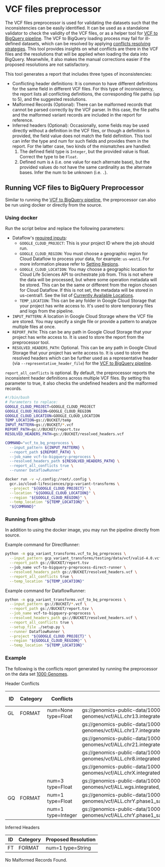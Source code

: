 # VCF files preprocessor

The VCF files preprocessor is used for validating the datasets such that the
inconsistencies can be easily identified. It can be used as a standalone
validator to check the validity of the VCF files, or as a helper tool for
[VCF to BigQuery pipeline](/README.md/#loading-vcf-files-to-bigquery). The VCF
to BigQuery loading process may fail for ill-defined datasets, which can be
resolved by applying
[conflicts resolving strategies](multiple_files.md#field-compatibility).
This tool provides insights on what conflicts are there in the VCF files and the
resolutions that will be applied when loading the data into BigQuery. Meanwhile,
it also makes the manual corrections easier if the proposed resolutions are not
satisfactory.

This tool generates a report that includes three types of inconsistencies:
* Conflicting header definitions: It is common to have different definitions
  for the same field in different VCF files. For this type of inconsistency, the
  report lists all conflicting definitions, the corresponding file paths (up to
  5), and the suggested resolutions.
* Malformed Records (Optional): There can be malformed records that cannot be
  parsed correctly by the VCF parser. In this case, the file paths and the
  malformed variant records are included in the report for reference.
* Inferred headers (Optional): Occasionally, some fields may be used directly
  without a definition in the VCF files, or though a definition is provided, the
  field value does not match the field definition. This tool can infer the type
  and num for such fields and provides them in the report. For the latter case,
  two kinds of the mismatches are handled:
  1. The defined field type is `Integer`, but the provided value is float.
     Correct the type to be `Float`.
  2. Defined num is `A` (i.e. one value for each alternate base), but the
     provided values do not have the same cardinality as the alternate bases.
     Infer the num to be unknown (i.e. `.`).

## Running VCF files to BigQuery Preprocessor

Similar to running the
[VCF to BigQuery pipeline](/README.md/#loading-vcf-files-to-bigquery), the
preprocessor can also be run using docker or directly from the source.

### Using docker

Run the script below and replace the following parameters:

* Dataflow's [required inputs](https://cloud.google.com/dataflow/docs/guides/specifying-exec-params#configuring-pipelineoptions-for-execution-on-the-cloud-dataflow-service):
  * `GOOGLE_CLOUD_PROJECT`: This is your project ID where the job should run.
  * `GOOGLE_CLOUD_REGION`: You must choose a geographic region for Cloud Dataflow
  to process your data, for example: `us-west1`. For more information please refer to
  [Setting Regions](docs/setting_region.md).
  * `GOOGLE_CLOUD_LOCATION`: You may choose a geographic location for Cloud Life
  Sciences API to orchestrate job from. This is not where the data will be processed,
  but where some operation metadata will be stored. This can be the same or different from
  the region chosen for Cloud Dataflow. If this is not set, the metadata will be stored in
  us-central1. See the list of [Currently Available Locations](https://cloud.google.com/life-sciences/docs/concepts/locations).
  * `TEMP_LOCATION`: This can be any folder in Google Cloud Storage that your
  project has write access to. It's used to store temporary files and logs
  from the pipeline.
* `INPUT_PATTERN`: A location in Google Cloud Storage where the
  VCF file are stored. You may specify a single file or provide a pattern to
  analyze multiple files at once.
* `REPORT_PATH`: This can be any path in Google Cloud Storage that your project
  has write access to. It is used to store the report from the preprocessor
  tool.
* `RESOLVED_HEADERS_PATH`: Optional. This can be any path in Google Cloud
  Storage that your project has write access to. It is used to store the
  resolved headers which can be further used as a representative header (via
  `--representative_header_file`) for the
  [VCF to BigQuery pipeline](/README.md/#loading-vcf-files-to-bigquery).

`report_all_conflicts` is optional. By default, the preprocessor reports the
inconsistent header definitions across multiple VCF files. By setting this
parameter to true, it also checks the undefined headers and the malformed
records.

```bash
#!/bin/bash
# Parameters to replace:
GOOGLE_CLOUD_PROJECT=GOOGLE_CLOUD_PROJECT
GOOGLE_CLOUD_REGION=GOOGLE_CLOUD_REGION
GOOGLE_CLOUD_LOCATION=GOOGLE_CLOUD_LOCATION
TEMP_LOCATION=gs://BUCKET/temp
INPUT_PATTERN=gs://BUCKET/*.vcf
REPORT_PATH=gs://BUCKET/report.tsv
RESOLVED_HEADERS_PATH=gs://BUCKET/resolved_headers.vcf

COMMAND="vcf_to_bq_preprocess \
  --input_pattern ${INPUT_PATTERN} \
  --report_path ${REPORT_PATH} \
  --job_name vcf-to-bigquery-preprocess \
  --resolved_headers_path ${RESOLVED_HEADERS_PATH} \
  --report_all_conflicts true \
  --runner DataflowRunner"

docker run -v ~/.config:/root/.config \
  gcr.io/cloud-lifesciences/gcp-variant-transforms \
  --project "${GOOGLE_CLOUD_PROJECT}" \
  --location "${GOOGLE_CLOUD_LOCATION}" \
  --region "${GOOGLE_CLOUD_REGION}" \
  --temp_location "${TEMP_LOCATION}" \
  "${COMMAND}"
```

### Running from github

In addition to using the docker image, you may run the pipeline directly from
source.

Example command for DirectRunner:

```bash
python -m gcp_variant_transforms.vcf_to_bq_preprocess \
  --input_pattern gcp_variant_transforms/testing/data/vcf/valid-4.0.vcf \
  --report_path gs://BUCKET/report.tsv
  --job_name vcf-to-bigquery-preprocess-direct-runner \
  --resolved_headers_path gs://BUCKET/resolved_headers.vcf \
  --report_all_conflicts true \
  --temp_location "${TEMP_LOCATION}"
```

Example command for DataflowRunner:

```bash
python -m gcp_variant_transforms.vcf_to_bq_preprocess \
  --input_pattern gs://BUCKET/*.vcf \
  --report_path gs://BUCKET/report.tsv \
  --job_name vcf-to-bigquery-preprocess \
  --resolved_headers_path gs://BUCKET/resolved_headers.vcf \
  --report_all_conflicts true \
  --setup_file ./setup.py \
  --runner DataflowRunner \
  --project "${GOOGLE_CLOUD_PROJECT}" \
  --region "${GOOGLE_CLOUD_REGION}" \
  --temp_location "${TEMP_LOCATION}"
```

### Example

The following is the conflicts report generated by running the preprocessor on
the data set
[1000 Genomes](https://cloud.google.com/genomics/docs/public-datasets/1000-genomes).

Header Conflicts

| ID  | Category |  Conflicts          |   File Paths |   Proposed Resolution |
|-----|----------|---------------------|--------------|-----------------------|
|GL|FORMAT|num=None type=Float|gs://genomics-public-data/1000-genomes/vcf/ALL.chr13.integrated_phase1_v3.20101123.snps_indels_svs.genotypes.vcf|num=None type=Float|
| | | |gs://genomics-public-data/1000-genomes/vcf/ALL.chr17.integrated_phase1_v3.20101123.snps_indels_svs.genotypes.vcf| |
| | | |gs://genomics-public-data/1000-genomes/vcf/ALL.chr21.integrated_phase1_v3.20101123.snps_indels_svs.genotypes.vcf| |
| | | |gs://genomics-public-data/1000-genomes/vcf/ALL.chr8.integrated_phase1_v3.20101123.snps_indels_svs.genotypes.vcf| |
| | | |gs://genomics-public-data/1000-genomes/vcf/ALL.chrX.integrated_phase1_v3.20101123.snps_indels_svs.genotypes.vcf| |
| | |num=3 type=Float|gs://genomics-public-data/1000-genomes/vcf/ALL.wgs.integrated_phase1_v3.20101123.snps_indels_sv.sites.vcf||
|GQ|FORMAT|num=1 type=Float|gs://genomics-public-data/1000-genomes/vcf/ALL.chrY.phase1_samtools_si.20101123.snps.low_coverage.genotypes.vcf|num=1 type=Float|
| | |num=1 type=Integer |gs://genomics-public-data/1000-genomes/vcf/ALL.chrY.phase1_samtools_si.20101123.snps.low_coverage.genotypes.vcf| |

Inferred Headers

| ID  | Category | Proposed Resolution |
|-----|----------|---------------------|
| FT  | FORMAT   | num=1 type=String   |

No Malformed Records Found.
